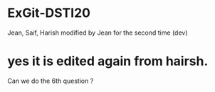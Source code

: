# ExGit-DSTI20
Jean, Saif, Harish
modified by Jean for the second time (dev)
# yes it is edited again from hairsh.
Can we do the 6th question ?